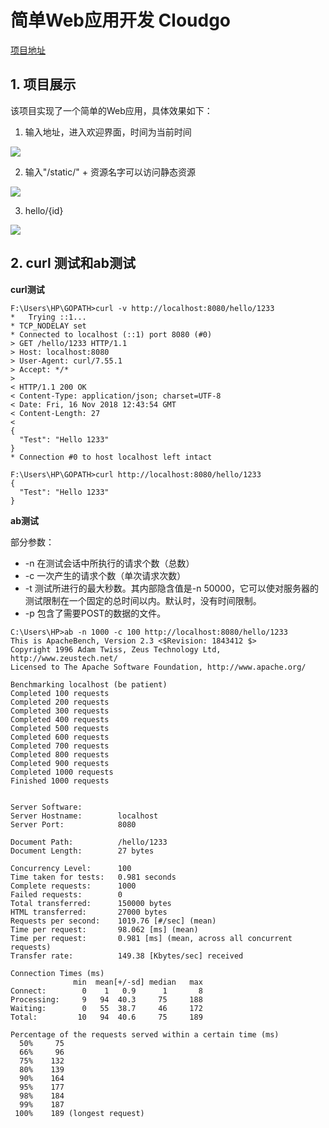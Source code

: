# 简单Web应用开发 Cloudgo

[项目地址](https://github.com/LittleFish33/Cloudgo)

## 1. 项目展示

该项目实现了一个简单的Web应用，具体效果如下：

1. 输入地址，进入欢迎界面，时间为当前时间

![](https://littlefish33.cn/image/temp/193.png)

2. 输入"/static/" + 资源名字可以访问静态资源

![](https://littlefish33.cn/image/temp/194.png)

3. hello/{id}

![](https://littlefish33.cn/image/temp/195.png)

## 2. curl 测试和ab测试

**curl测试**

```
F:\Users\HP\GOPATH>curl -v http://localhost:8080/hello/1233
*   Trying ::1...
* TCP_NODELAY set
* Connected to localhost (::1) port 8080 (#0)
> GET /hello/1233 HTTP/1.1
> Host: localhost:8080
> User-Agent: curl/7.55.1
> Accept: */*
>
< HTTP/1.1 200 OK
< Content-Type: application/json; charset=UTF-8
< Date: Fri, 16 Nov 2018 12:43:54 GMT
< Content-Length: 27
<
{
  "Test": "Hello 1233"
}
* Connection #0 to host localhost left intact

F:\Users\HP\GOPATH>curl http://localhost:8080/hello/1233
{
  "Test": "Hello 1233"
}
```

**ab测试**

部分参数：

* -n 在测试会话中所执行的请求个数（总数）
* -c 一次产生的请求个数（单次请求次数）
* -t 测试所进行的最大秒数。其内部隐含值是-n 50000，它可以使对服务器的测试限制在一个固定的总时间以内。默认时，没有时间限制。
* -p 包含了需要POST的数据的文件。



```
C:\Users\HP>ab -n 1000 -c 100 http://localhost:8080/hello/1233
This is ApacheBench, Version 2.3 <$Revision: 1843412 $>
Copyright 1996 Adam Twiss, Zeus Technology Ltd, http://www.zeustech.net/
Licensed to The Apache Software Foundation, http://www.apache.org/

Benchmarking localhost (be patient)
Completed 100 requests
Completed 200 requests
Completed 300 requests
Completed 400 requests
Completed 500 requests
Completed 600 requests
Completed 700 requests
Completed 800 requests
Completed 900 requests
Completed 1000 requests
Finished 1000 requests


Server Software:
Server Hostname:        localhost
Server Port:            8080

Document Path:          /hello/1233
Document Length:        27 bytes

Concurrency Level:      100
Time taken for tests:   0.981 seconds
Complete requests:      1000
Failed requests:        0
Total transferred:      150000 bytes
HTML transferred:       27000 bytes
Requests per second:    1019.76 [#/sec] (mean)
Time per request:       98.062 [ms] (mean)
Time per request:       0.981 [ms] (mean, across all concurrent requests)
Transfer rate:          149.38 [Kbytes/sec] received

Connection Times (ms)
              min  mean[+/-sd] median   max
Connect:        0    1   0.9      1       8
Processing:     9   94  40.3     75     188
Waiting:        0   55  38.7     46     172
Total:         10   94  40.6     75     189

Percentage of the requests served within a certain time (ms)
  50%     75
  66%     96
  75%    132
  80%    139
  90%    164
  95%    177
  98%    184
  99%    187
 100%    189 (longest request)
```